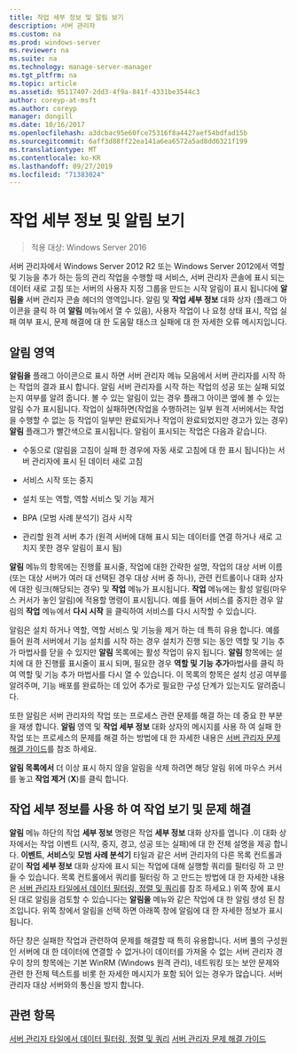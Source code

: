```yaml
---
title: 작업 세부 정보 및 알림 보기
description: 서버 관리자
ms.custom: na
ms.prod: windows-server
ms.reviewer: na
ms.suite: na
ms.technology: manage-server-manager
ms.tgt_pltfrm: na
ms.topic: article
ms.assetid: 95117407-2dd3-4f9a-841f-4331be3544c3
author: coreyp-at-msft
ms.author: coreyp
manager: dongill
ms.date: 10/16/2017
ms.openlocfilehash: a3dcbac95e60fce75316f8a4427aef54bdfad15b
ms.sourcegitcommit: 6aff3d88ff22ea141a6ea6572a5ad8dd6321f199
ms.translationtype: MT
ms.contentlocale: ko-KR
ms.lasthandoff: 09/27/2019
ms.locfileid: "71383024"
---
```

# <a name="view-task-details-and-notifications"></a>작업 세부 정보 및 알림 보기

>적용 대상: Windows Server 2016

서버 관리자에서 Windows Server 2012 R2 또는 Windows Server 2012에서 역할 및 기능을 추가 하는 등의 관리 작업을 수행할 때 서비스, 서버 관리자 콘솔에 표시 되는 데이터 새로 고침 또는 서버의 사용자 지정 그룹을 만드는 시작 알림이 표시 됩니다에 **알림을** 서버 관리자 콘솔 헤더의 영역입니다. 알림 및 **작업 세부 정보** 대화 상자 (플래그 아이콘을 클릭 하 여 **알림** 메뉴에서 열 수 있음), 사용자 작업이 나 요청 상태 표시, 작업 실패 여부 표시, 문제 해결에 대 한 도움말 태스크 실패에 대 한 자세한 오류 메시지입니다.

## <a name="the-notifications-area"></a>알림 영역
**알림을** 플래그 아이콘으로 표시 하면 서버 관리자 메뉴 모음에서 서버 관리자를 시작 하는 작업의 결과 표시 합니다. 알림 서버 관리자를 시작 하는 작업의 성공 또는 실패 되었는지 여부를 알려 줍니다. 볼 수 있는 알림이 있는 경우 플래그 아이콘 옆에 볼 수 있는 알림 수가 표시됩니다. 작업이 실패하면(작업을 수행하려는 일부 원격 서버에서는 작업을 수행할 수 없는 등 작업이 일부만 완료되거나 작업이 완료되었지만 경고가 있는 경우) **알림** 플래그가 빨간색으로 표시됩니다. 알림이 표시되는 작업은 다음과 같습니다.

-   수동으로 (알림을 고침이 실패 한 경우에 자동 새로 고침에 대 한 표시 됩니다)는 서버 관리자에 표시 된 데이터 새로 고침

-   서비스 시작 또는 중지

-   설치 또는 역할, 역할 서비스 및 기능 제거

-   BPA (모범 사례 분석기) 검사 시작

-   관리할 원격 서버 추가 (원격 서버에 대해 표시 되는 데이터를 연결 하거나 새로 고치지 못한 경우 알림이 표시 됨)

**알림** 메뉴의 항목에는 진행률 표시줄, 작업에 대한 간략한 설명, 작업의 대상 서버 이름(또는 대상 서버가 여러 대 선택된 경우 대상 서버 중 하나), 관련 컨트롤이나 대화 상자에 대한 링크(해당되는 경우) 및 **작업** 메뉴가 표시됩니다. **작업** 메뉴에는 활성 알림(마우스 커서가 놓인 알림)에 적용할 명령이 표시됩니다. 예를 들어 서비스를 중지한 경우 알림의 **작업** 메뉴에서 **다시 시작** 을 클릭하여 서비스를 다시 시작할 수 있습니다.

알림은 설치 하거나 역할, 역할 서비스 및 기능을 제거 하는 데 특히 유용 합니다. 예를 들어 원격 서버에서 기능 설치를 시작 하는 경우 설치가 진행 되는 동안 역할 및 기능 추가 마법사를 닫을 수 있지만 **알림** 목록에는 활성 작업이 유지 됩니다. **알림** 항목에는 설치에 대 한 진행률 표시줄이 표시 되며, 필요한 경우 **역할 및 기능 추가**마법사를 클릭 하 여 역할 및 기능 추가 마법사를 다시 열 수 있습니다. 이 목록의 항목은 설치 성공 여부를 알려주며, 기능 배포를 완료하는 데 있어 추가로 필요한 구성 단계가 있는지도 알려줍니다.

또한 알림은 서버 관리자의 작업 또는 프로세스 관련 문제를 해결 하는 데 중요 한 부분을 재생 합니다. **알림** 영역 및 **작업 세부 정보** 대화 상자의 메시지를 사용 하 여 실패 한 작업 또는 프로세스의 문제를 해결 하는 방법에 대 한 자세한 내용은 [서버 관리자 문제 해결 가이드](https://social.technet.microsoft.com/wiki/contents/articles/13443.windows-server-2012-server-manager-troubleshooting-guide-part-i-overview.aspx)를 참조 하세요.

**알림 목록에서** 더 이상 표시 하지 않을 알림을 삭제 하려면 해당 알림 위에 마우스 커서를 놓고 **작업 제거** (**X**)를 클릭 합니다.

## <a name="viewing-and-troubleshooting-tasks-by-using-task-details"></a>작업 세부 정보를 사용 하 여 작업 보기 및 문제 해결
**알림** 메뉴 하단의 작업 **세부 정보** 명령은 작업 **세부 정보** 대화 상자를 엽니다 .이 대화 상자에서는 작업 이벤트 (시작, 중지, 경고, 성공 또는 실패)에 대 한 전체 설명을 제공 합니다. **이벤트**, **서비스**및 **모범 사례 분석기** 타일과 같은 서버 관리자의 다른 목록 컨트롤과 같이 **작업 세부 정보** 대화 상자에 표시 되는 작업에 대해 실행할 쿼리를 필터링 하 고 만들 수 있습니다. 목록 컨트롤에서 쿼리를 필터링 하 고 만드는 방법에 대 한 자세한 내용은 [서버 관리자 타일에서 데이터 필터링, 정렬 및 쿼리](filter-sort-and-query-data-in-server-manager-tiles.md)를 참조 하세요.) 위쪽 창에 표시 된 대로 알림을 검토할 수 있습니다는 **알림을** 메뉴와 같은 작업에 대 한 알림 생성 된 참조입니다. 위쪽 창에서 알림을 선택 하면 아래쪽 창에 알림에 대 한 자세한 정보가 표시 됩니다.

하단 창은 실패한 작업과 관련하여 문제를 해결할 때 특히 유용합니다. 서버 풀의 구성원 인 서버에 대 한 데이터에 연결할 수 없거나이 데이터를 가져올 수 없는 서버 관리자 경우이 창의 항목에는 기본 WinRM (Windows 원격 관리), 네트워킹 또는 보안 문제와 관련 한 전체 텍스트를 비롯 한 자세한 메시지가 포함 되어 있는 경우가 많습니다. 서버 관리자 대상 서버와의 통신을 방지 합니다.

## <a name="see-also"></a>관련 항목
[서버 관리자 타일에서 데이터 필터링, 정렬 및 쿼리](filter-sort-and-query-data-in-server-manager-tiles.md)
[서버 관리자 문제 해결 가이드](https://social.technet.microsoft.com/wiki/contents/articles/13443.windows-server-2012-server-manager-troubleshooting-guide-part-i-overview.aspx)

